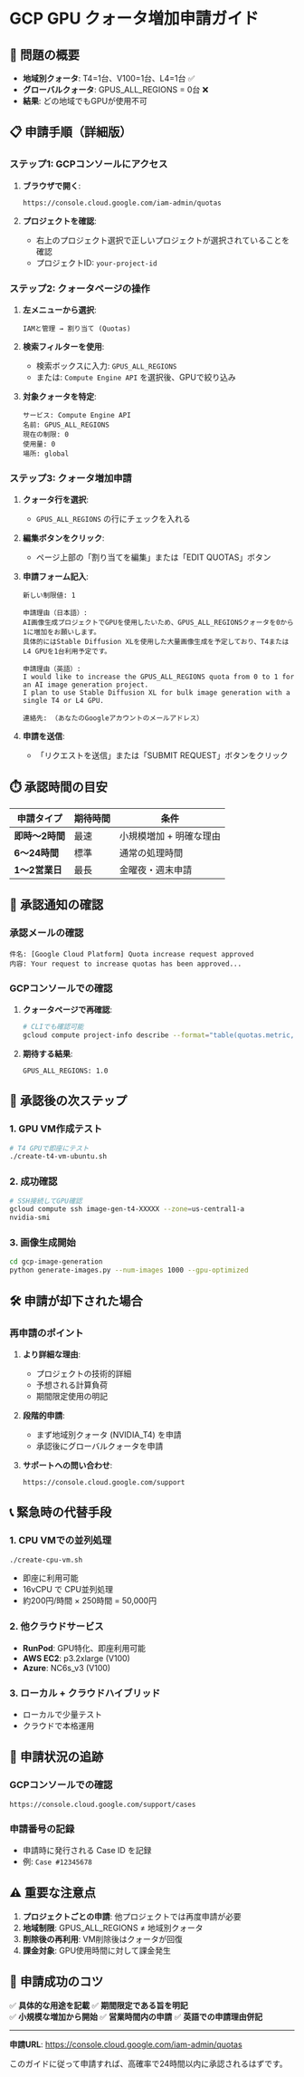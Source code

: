 # GCP GPU クォータ増加申請ガイド

## 🚨 問題の概要

- **地域別クォータ**: T4=1台、V100=1台、L4=1台 ✅
- **グローバルクォータ**: GPUS_ALL_REGIONS = 0台 ❌
- **結果**: どの地域でもGPUが使用不可

## 📋 申請手順（詳細版）

### ステップ1: GCPコンソールにアクセス

1. **ブラウザで開く**:
   ```
   https://console.cloud.google.com/iam-admin/quotas
   ```

2. **プロジェクトを確認**:
   - 右上のプロジェクト選択で正しいプロジェクトが選択されていることを確認
   - プロジェクトID: `your-project-id`

### ステップ2: クォータページの操作

1. **左メニューから選択**:
   ```
   IAMと管理 → 割り当て (Quotas)
   ```

2. **検索フィルターを使用**:
   - 検索ボックスに入力: `GPUS_ALL_REGIONS`
   - または: `Compute Engine API` を選択後、GPUで絞り込み

3. **対象クォータを特定**:
   ```
   サービス: Compute Engine API
   名前: GPUS_ALL_REGIONS
   現在の制限: 0
   使用量: 0
   場所: global
   ```

### ステップ3: クォータ増加申請

1. **クォータ行を選択**:
   - `GPUS_ALL_REGIONS` の行にチェックを入れる

2. **編集ボタンをクリック**:
   - ページ上部の「割り当てを編集」または「EDIT QUOTAS」ボタン

3. **申請フォーム記入**:
   ```
   新しい制限値: 1
   
   申請理由（日本語）:
   AI画像生成プロジェクトでGPUを使用したいため、GPUS_ALL_REGIONSクォータを0から1に増加をお願いします。
   具体的にはStable Diffusion XLを使用した大量画像生成を予定しており、T4またはL4 GPUを1台利用予定です。
   
   申請理由（英語）:
   I would like to increase the GPUS_ALL_REGIONS quota from 0 to 1 for an AI image generation project.
   I plan to use Stable Diffusion XL for bulk image generation with a single T4 or L4 GPU.
   
   連絡先: （あなたのGoogleアカウントのメールアドレス）
   ```

4. **申請を送信**:
   - 「リクエストを送信」または「SUBMIT REQUEST」ボタンをクリック

## ⏱️ 承認時間の目安

| 申請タイプ | 期待時間 | 条件 |
|-----------|---------|------|
| **即時〜2時間** | 最速 | 小規模増加 + 明確な理由 |
| **6〜24時間** | 標準 | 通常の処理時間 |
| **1〜2営業日** | 最長 | 金曜夜・週末申請 |

## 📧 承認通知の確認

### 承認メールの確認
```
件名: [Google Cloud Platform] Quota increase request approved
内容: Your request to increase quotas has been approved...
```

### GCPコンソールでの確認
1. **クォータページで再確認**:
   ```bash
   # CLIでも確認可能
   gcloud compute project-info describe --format="table(quotas.metric,quotas.limit)" | grep GPUS_ALL_REGIONS
   ```

2. **期待する結果**:
   ```
   GPUS_ALL_REGIONS: 1.0
   ```

## 🚀 承認後の次ステップ

### 1. GPU VM作成テスト
```bash
# T4 GPUで即座にテスト
./create-t4-vm-ubuntu.sh
```

### 2. 成功確認
```bash
# SSH接続してGPU確認
gcloud compute ssh image-gen-t4-XXXXX --zone=us-central1-a
nvidia-smi
```

### 3. 画像生成開始
```bash
cd gcp-image-generation
python generate-images.py --num-images 1000 --gpu-optimized
```

## 🛠️ 申請が却下された場合

### 再申請のポイント
1. **より詳細な理由**:
   - プロジェクトの技術的詳細
   - 予想される計算負荷
   - 期間限定使用の明記

2. **段階的申請**:
   - まず地域別クォータ (NVIDIA_T4) を申請
   - 承認後にグローバルクォータを申請

3. **サポートへの問い合わせ**:
   ```
   https://console.cloud.google.com/support
   ```

## 📞 緊急時の代替手段

### 1. CPU VMでの並列処理
```bash
./create-cpu-vm.sh
```
- 即座に利用可能
- 16vCPU で CPU並列処理
- 約200円/時間 × 250時間 = 50,000円

### 2. 他クラウドサービス
- **RunPod**: GPU特化、即座利用可能
- **AWS EC2**: p3.2xlarge (V100)
- **Azure**: NC6s_v3 (V100)

### 3. ローカル + クラウドハイブリッド
- ローカルで少量テスト
- クラウドで本格運用

## 📝 申請状況の追跡

### GCPコンソールでの確認
```
https://console.cloud.google.com/support/cases
```

### 申請番号の記録
- 申請時に発行される Case ID を記録
- 例: `Case #12345678`

## ⚠️ 重要な注意点

1. **プロジェクトごとの申請**: 他プロジェクトでは再度申請が必要
2. **地域制限**: GPUS_ALL_REGIONS ≠ 地域別クォータ
3. **削除後の再利用**: VM削除後はクォータが回復
4. **課金対象**: GPU使用時間に対して課金発生

## 🎯 申請成功のコツ

✅ **具体的な用途を記載**
✅ **期間限定である旨を明記**  
✅ **小規模な増加から開始**
✅ **営業時間内の申請**
✅ **英語での申請理由併記**

---

**申請URL**: https://console.cloud.google.com/iam-admin/quotas

このガイドに従って申請すれば、高確率で24時間以内に承認されるはずです。